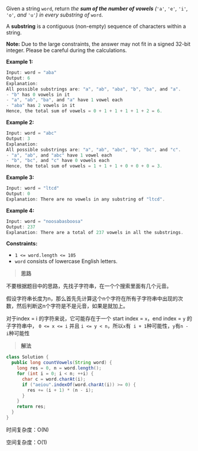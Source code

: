 Given a string `word`, return *the **sum of the number of vowels** (*`'a'`, `'e'`*,* `'i'`*,* `'o'`*, and* `'u'`*)* *in every substring of* `word`.

A **substring** is a contiguous (non-empty) sequence of characters within a string.

**Note:** Due to the large constraints, the answer may not fit in a signed 32-bit integer. Please be careful during the calculations.

 

**Example 1:**

```java
Input: word = "aba"
Output: 6
Explanation: 
All possible substrings are: "a", "ab", "aba", "b", "ba", and "a".
- "b" has 0 vowels in it
- "a", "ab", "ba", and "a" have 1 vowel each
- "aba" has 2 vowels in it
Hence, the total sum of vowels = 0 + 1 + 1 + 1 + 1 + 2 = 6. 
```

**Example 2:**

```java
Input: word = "abc"
Output: 3
Explanation: 
All possible substrings are: "a", "ab", "abc", "b", "bc", and "c".
- "a", "ab", and "abc" have 1 vowel each
- "b", "bc", and "c" have 0 vowels each
Hence, the total sum of vowels = 1 + 1 + 1 + 0 + 0 + 0 = 3. 
```

**Example 3:**

```java
Input: word = "ltcd"
Output: 0
Explanation: There are no vowels in any substring of "ltcd".
```

**Example 4:**

```java
Input: word = "noosabasboosa"
Output: 237
Explanation: There are a total of 237 vowels in all the substrings.
```

 

**Constraints:**

- `1 <= word.length <= 105`
- `word` consists of lowercase English letters.

> **思路**

不要根据题目中的思路，先找子字符串，在一个个搜索里面有几个元音。

假设字符串长度为n，那么首先先计算这个n个字符在所有子字符串中出现的次数，然后判断这n个字符是不是元音，如果是就加上。

对于index = i 的字符来说，它可能存在于一个 start index = `x`，end index = `y` 的子字符串中， `0 <= x <= i` 并且 `i <= y < n`，所以`x`有` i + 1`种可能性，`y`有`n - i`种可能性

> **解法**

```java
class Solution {
  public long countVowels(String word) {
    long res = 0, n = word.length();
    for (int i = 0; i < n; ++i) {
      char c = word.charAt(i);
      if ("aeiou".indexOf(word.charAt(i)) >= 0) {
        res += (i + 1) * (n - i);
      }
    }
    return res;
  }
}
```

时间复杂度：O(N)

空间复杂度：O(1)